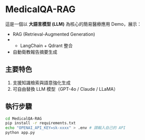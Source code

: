 # MedicalQA-RAG

這是一個以 **大語言模型 (LLM)** 為核心的簡易醫療應用 Demo，展示：
- RAG (Retrieval-Augmented Generation)
- - LangChain + Qdrant 整合
- 自動衛教報告摘要生成

## 主要特色
1. 支援知識檢索與語意強化生成
2. 可自由替換 LLM 模型（GPT-4o / Claude / LLaMA）


## 執行步驟
```bash
cd MedicalQA-RAG
pip install -r requirements.txt
echo "OPENAI_API_KEY=sk-xxxx" > .env # 請輸入自己的 API
python app.py